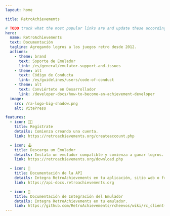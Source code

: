 ```yaml
---
layout: home

title: RetroAchievements

# TODO track what the most popular links are and update these accordingly
hero:
  name: RetroAchievements
  text: Documentación
  tagline: Agregando logros a los juegos retro desde 2012.
  actions:
    - theme: brand
      text: Soporte de Emulador
      link: /es/general/emulator-support-and-issues
    - theme: alt
      text: Código de Conducta
      link: /es/guidelines/users/code-of-conduct
    - theme: alt
      text: Conviértete en Desarrollador
      link: /developer-docs/how-to-become-an-achievement-developer
  image:
    src: /ra-logo-big-shadow.png
    alt: VitePress

features:
  - icon: 🙋🏽
    title: Regístrate
    details: Comienza creando una cuenta.
    link: https://retroachievements.org/createaccount.php

  - icon: 🕹️
    title: Descarga un Emulador
    details: Instala un emulador compatible y comienza a ganar logros.
    link: https://retroachievements.org/download.php

  - icon: 📡
    title: Documentación de la API
    details: Integra RetroAchievements en tu aplicación, sitio web o front-end.
    link: https://api-docs.retroachievements.org

  - icon: 🔧
    title: Documentación de Integración del Emulador
    details: Integra RetroAchievements en tu emulador.
    link: https://github.com/RetroAchievements/rcheevos/wiki/rc_client-integration
---
```


<style>
:root {
  --vp-home-hero-name-color: transparent;
  --vp-home-hero-name-background: -webkit-linear-gradient(
    140deg,
    hsl(44deg 85% 48%) 0%,
    hsl(40deg 51% 59%) 44%,
    hsl(43deg 21% 62%) 58%,
    hsl(187deg 10% 62%) 66%,
    hsl(202deg 40% 60%) 72%,
    hsl(200deg 68% 53%) 78%,
    hsl(204deg 68% 52%) 82%,
    hsl(208deg 68% 52%) 87%,
    hsl(212deg 68% 52%) 91%,
    hsl(218deg 68% 52%) 96%,
    hsl(223deg 67% 52%) 100%
  );

  --vp-home-hero-image-background-image: linear-gradient(-45deg, #c39c30 50%, #3663d8 50%);
  --vp-home-hero-image-filter: blur(44px);
}

@media (min-width: 640px) {
  :root {
    --vp-home-hero-image-filter: blur(56px);
  }
}

@media (min-width: 960px) {
  :root {
    --vp-home-hero-image-filter: blur(68px);
  }
}
</style>
